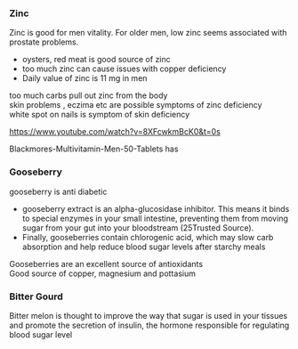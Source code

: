 ### Zinc
Zinc is good for men vitality. For older men, low zinc seems associated with prostate problems.   
- oysters, red meat is good source of zinc
- too much zinc can cause issues with copper deficiency 
- Daily value of zinc is 11 mg in men

too much carbs pull out zinc from the body  
skin problems , eczima etc are possible symptoms of zinc deficiency  
white spot on nails is symptom of skin deficiency  

https://www.youtube.com/watch?v=8XFcwkmBcK0&t=0s  

Blackmores-Multivitamin-Men-50-Tablets has 

### Gooseberry
gooseberry is anti diabetic  
- gooseberry extract is an alpha-glucosidase inhibitor. This means it binds to special enzymes in your small intestine, preventing them from moving sugar from your gut into your bloodstream (25Trusted Source).
- Finally, gooseberries contain chlorogenic acid, which may slow carb absorption and help reduce blood sugar levels after starchy meals  

Gooseberries are an excellent source of antioxidants  
Good source of copper, magnesium and pottasium  

### Bitter Gourd
Bitter melon is thought to improve the way that sugar is used in your tissues and promote the secretion of insulin, the hormone responsible for regulating blood sugar level  
